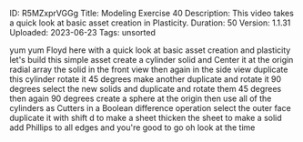 ID: R5MZxprVGGg
Title: Modeling Exercise 40
Description: This video takes a quick look at basic asset creation in Plasticity.
Duration: 50
Version: 1.1.31
Uploaded: 2023-06-23
Tags: unsorted

yum yum Floyd here with a quick look at
basic asset creation and plasticity
let's build this simple asset create a
cylinder solid and Center it at the
origin radial array the solid in the
front view then again in the side view
duplicate this cylinder rotate it 45
degrees make another duplicate and
rotate it 90 degrees select the new
solids and duplicate and rotate them 45
degrees then again 90 degrees
create a sphere at the origin
then use all of the cylinders as Cutters
in a Boolean difference operation select
the outer face duplicate it with shift d
to make a sheet
thicken the sheet to make a solid
add Phillips to all edges and you're
good to go
oh look at the time
